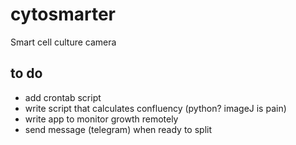 # cytosmarter
Smart cell culture camera

## to do

- add crontab script
- write script that calculates confluency (python? imageJ is pain)
- write app to monitor growth remotely
- send message (telegram) when ready to split
